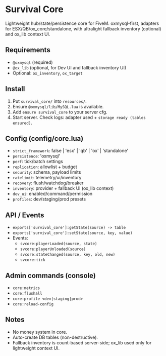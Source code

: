 # Survival Core

Lightweight hub/state/persistence core for FiveM. oxmysql-first, adapters for ESX/QB/ox_core/standalone, with ultralight fallback inventory (optional) and ox_lib context UI.

## Requirements
- `@oxmysql` (required)
- `@ox_lib` (optional, for Dev UI and fallback inventory UI)
- Optional: `ox_inventory`, `ox_target`

## Install
1. Put `survival_core/` into `resources/`.
2. Ensure `@oxmysql/lib/MySQL.lua` is available.
3. Add `ensure survival_core` to your server cfg.
4. Start server. Check logs: adapter used + `storage ready (tables ensured)`.

## Config (config/core.lua)
- `strict_framework`: false | 'esx' | 'qb' | 'ox' | 'standalone'
- `persistence`: 'oxmysql'
- `perf`: tick/batch settings
- `replication`: allowlist + budget
- `security`: schema, payload limits
- `ratelimit`: telemetry/ui/inventory
- `recovery`: flush/watchdog/breaker
- `inventory`: provider + fallback UI (ox_lib context)
- `dev_ui`: enabled/command/permission
- `profiles`: dev/staging/prod presets

## API / Events
- `exports['survival_core']:getState(source) -> table`
- `exports['survival_core']:setState(source, key, value)`
- Events:
  - `svcore:playerLoaded(source, state)`
  - `svcore:playerUnloaded(source)`
  - `svcore:stateChanged(source, key, old, new)`
  - `svcore:tick`

## Admin commands (console)
- `core:metrics`
- `core:flushall`
- `core:profile <dev|staging|prod>`
- `core:reload-config`

## Notes
- No money system in core.
- Auto-create DB tables (non-destructive).
- Fallback inventory is count-based server-side; ox_lib used only for lightweight context UI.